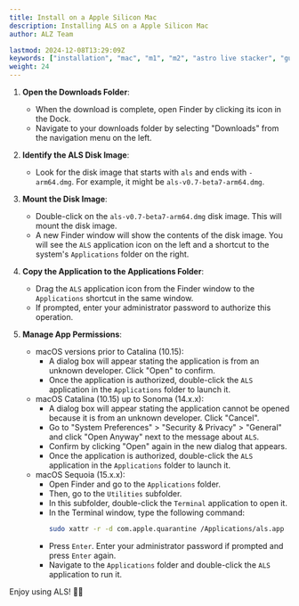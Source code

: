 ```yaml
---
title: Install on a Apple Silicon Mac 
description: Installing ALS on a Apple Silicon Mac 
author: ALZ Team

lastmod: 2024-12-08T13:29:09Z
keywords: ["installation", "mac", "m1", "m2", "astro live stacker", "guide"]
weight: 24
---
```


1. **Open the Downloads Folder**:
   - When the download is complete, open Finder by clicking its icon in the Dock.
   - Navigate to your downloads folder by selecting "Downloads" from the navigation menu on the left.

2. **Identify the ALS Disk Image**:
   - Look for the disk image that starts with `als` and ends with `-arm64.dmg`. For example, it might be `als-v0.7-beta7-arm64.dmg`.

3. **Mount the Disk Image**:
   - Double-click on the `als-v0.7-beta7-arm64.dmg` disk image. This will mount the disk image.
   - A new Finder window will show the contents of the disk image. You will see the `ALS` application icon on the left and a shortcut to the system's `Applications` folder on the right.

4. **Copy the Application to the Applications Folder**:
   - Drag the `ALS` application icon from the Finder window to the `Applications` shortcut in the same window.
   - If prompted, enter your administrator password to authorize this operation.

5. **Manage App Permissions**:
   - macOS versions prior to Catalina (10.15):
     - A dialog box will appear stating the application is from an unknown developer. Click "Open" to confirm.
     - Once the application is authorized, double-click the `ALS` application in the `Applications` folder to launch it.
   - macOS Catalina (10.15) up to Sonoma (14.x.x):
     - A dialog box will appear stating the application cannot be opened because it is from an unknown developer. Click "Cancel".
     - Go to "System Preferences" > "Security & Privacy" > "General" and click "Open Anyway" next to the message about `ALS`.
     - Confirm by clicking "Open" again in the new dialog that appears.
     - Once the application is authorized, double-click the `ALS` application in the `Applications` folder to launch it.
   - macOS Sequoia (15.x.x):
     - Open Finder and go to the `Applications` folder.
     - Then, go to the `Utilities` subfolder.
     - In this subfolder, double-click the `Terminal` application to open it.
     - In the Terminal window, type the following command:
       ```bash
       sudo xattr -r -d com.apple.quarantine /Applications/als.app
       ```
     - Press `Enter`. Enter your administrator password if prompted and press `Enter` again.
     - Navigate to the `Applications` folder and double-click the `ALS` application to run it.

Enjoy using ALS! 🚀✨

